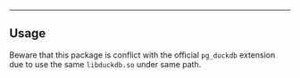 

--------

## Usage

Beware that this package is conflict with the official `pg_duckdb` extension due to use the same `libduckdb.so` under same path.


